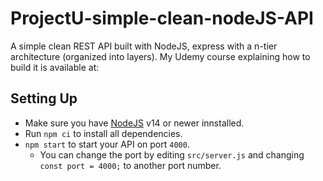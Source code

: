 # ProjectU-simple-clean-nodeJS-API

A simple clean REST API built with NodeJS, express with a n-tier architecture (organized into layers). My Udemy course explaining how to build it is available at:


## Setting Up
* Make sure you have [NodeJS](https://nodejs.org/en/download) v14 or newer innstalled.
* Run `npm ci` to install all dependencies.
* `npm start` to start your API on port `4000`.
  * You can change the port by editing `src/server.js` and changing `const port = 4000;` to another port number.
